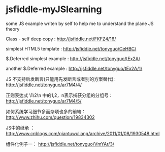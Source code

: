 jsfiddle-myJSlearning
=====================

some  JS example writen by self to help me to understand the plane JS theory

Class - self deep copy : http://jsfiddle.net/FKFZ4/16/

simplest HTML5 template : http://jsfiddle.net/tonyguo/CeHBC/

$.Deferred simplest example : http://jsfiddle.net/tonyguo/tEx2A/

another $.Deferred example : http://jsfiddle.net/tonyguo/tEx2A/1/

JS 不支持后发断言(只能用先发断言或者别的方案替代):  http://jsfiddle.net/tonyguo/ar7M4/4/

正则表达式 \1\2\n 中的1,2，n表示捕获分组的分组号： http://jsfiddle.net/tonyguo/ar7M4/5/

如何系统学习细节多而杂项也多的前端： http://www.zhihu.com/question/19834302

JS中的继承 ： http://www.cnblogs.com/qiantuwuliang/archive/2011/01/08/1930548.html

组件化例子一： http://jsfiddle.net/tonyguo/VmYAr/3/
